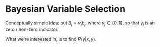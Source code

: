 # Bayesian Variable Selection

Conceptually simple idea: put $B_j = \gamma_j b_j$, where $\gamma_j \in \{0,
1\}$, so that $\gamma_j$ is an zero / non-zero indicator.

What we're interested in, is to find $P(\gamma|x, y)$.  
